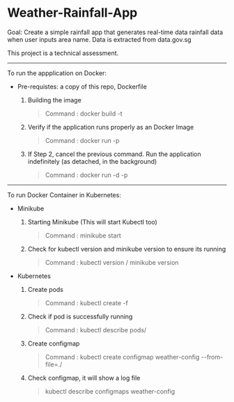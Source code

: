 # Weather-Rainfall-App

Goal:
Create a simple rainfall app that generates real-time data rainfall data when user inputs area name.
Data is extracted from data.gov.sg

This project is a technical assessment.

---

To run the appplication on Docker:
- Pre-requistes: a copy of this repo, Dockerfile

    1. Building the image
       > Command : docker build -t <name>
    2. Verify if the application runs properly as an Docker Image
       > Command : docker run -p <port number> <name>
    3. If Step 2, cancel the previous command. Run the application indefinitely (as detached, in the background)
       > Command : docker run -d -p <port number> <name>

---

To run Docker Container in Kubernetes:

- Minikube
    1. Starting Minikube (This will start Kubectl too)
       > Command : minikube start 
    2. Check for kubectl version and minikube version to ensure its running 
       > Command : kubectl version / minikube version
    
- Kubernetes 
    1. Create pods 
       > Command : kubectl create -f <filename> 
    2. Check if pod is successfully running 
       > Command : kubectl describe pods/<filename> 
    3. Create configmap 
       > Command : kubectl create configmap weather-config --from-file=./<filename> 
    4. Check configmap, it will show a log file
       > kubectl describe configmaps weather-config
